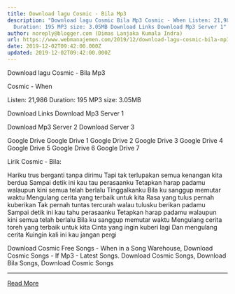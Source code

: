 ```yaml
---
title: Download lagu Cosmic - Bila Mp3
description: "Download lagu Cosmic Bila Mp3 Cosmic - When Listen: 21,986
  Duration: 195 MP3 size: 3.05MB Download Links Download Mp3 Server 1"
author: noreply@blogger.com (Dimas Lanjaka Kumala Indra)
url: https://www.webmanajemen.com/2019/12/download-lagu-cosmic-bila-mp3.html
date: 2019-12-02T09:42:00.000Z
updated: 2019-12-02T09:42:00.000Z
---
```


Download lagu Cosmic - Bila Mp3

  Cosmic - When 

  Listen: 21,986 
  Duration: 195 
  MP3 size: 3.05MB 

  Download Links 
  Download Mp3 Server 1 

  Download Mp3 Server 2 
  Download Server 3 


  Google Drive   Google Drive 1 
  Google Drive 2 
  Google Drive 3 
  Google Drive 4 
  Google Drive 5 
  Google Drive 6 
  Google Drive 7 


                             
Lirik Cosmic - Bila:
                             
 Hariku trus berganti tanpa dirimu 
 Tapi tak terlupakan semua kenangan kita berdua 
 Sampai detik ini kau tau perasaanku 
 Tetapkan harap padamu walaupun kini semua telah berlalu 
 Tinggalkanku 
 Bila ku sanggup memutar waktu 
 Mengulang cerita yang terbaik untuk kita 
 Rasa yang tulus pernah kuberikan 
 Tak pernah tuntas tercurah walau tulusku berikan padamu 
 Sampai detik ini kau tahu perasaanku 
 Tetapkan harap padamu walaupun kini semua telah berlalu 
 Bila ku sanggup memutar waktu 
 Mengulang cerita toreh yang terbaik untuk kita 
 Cinta yang ingin kuberi lagi 
 Dan mengulang cerita 
 Kuingin kali ini kau jangan pergi 
                         
  Download Cosmic Free Songs - When in a Song Warehouse, Download Cosmic Songs - If Mp3 - Latest Songs.  Download Cosmic Songs, Download Bila Songs, Download Cosmic Songs<hr/> <a href="https://www.webmanajemen.com/2019/12/download-lagu-cosmic-bila-mp3.html" rel="follow" class="button" id="read-more">Read More</a>